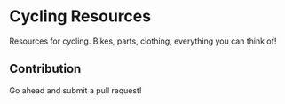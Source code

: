 # Cycling Resources
Resources for cycling. Bikes, parts, clothing, everything you can think of!

## Contribution

Go ahead and submit a pull request!
